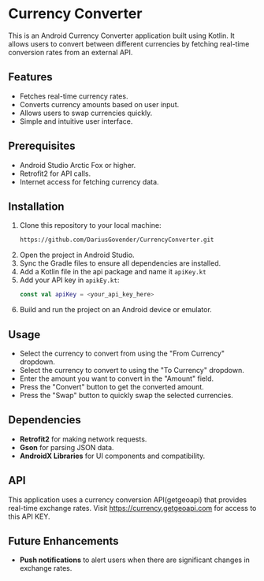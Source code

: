 # Currency Converter

This is an Android Currency Converter application built using Kotlin. It allows users to convert between different currencies by fetching real-time conversion rates from an external API.

## Features

- Fetches real-time currency rates.
- Converts currency amounts based on user input.
- Allows users to swap currencies quickly.
- Simple and intuitive user interface.

## Prerequisites

- Android Studio Arctic Fox or higher.
- Retrofit2 for API calls.
- Internet access for fetching currency data.

## Installation

1. Clone this repository to your local machine:
   ```bash
   https://github.com/DariusGovender/CurrencyConverter.git

2. Open the project in Android Studio.
3. Sync the Gradle files to ensure all dependencies are installed.
4. Add a Kotlin file in the api package and name it `apiKey.kt`
5. Add your API key in `apikEy.kt`:
    ```kotlin
    const val apiKey = <your_api_key_here>

6. Build and run the project on an Android device or emulator.

## Usage

- Select the currency to convert from using the "From Currency" dropdown.
- Select the currency to convert to using the "To Currency" dropdown.
- Enter the amount you want to convert in the "Amount" field.
- Press the "Convert" button to get the converted amount.
- Press the "Swap" button to quickly swap the selected currencies.

## Dependencies

- **Retrofit2** for making network requests.
- **Gson** for parsing JSON data.
- **AndroidX Libraries** for UI components and compatibility.

## API

This application uses a currency conversion API(getgeoapi) that provides real-time exchange rates. Visit https://currency.getgeoapi.com for access to this API KEY.

## Future Enhancements

- **Push notifications** to alert users when there are significant changes in exchange rates.

